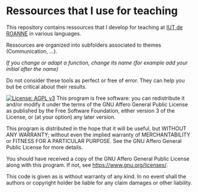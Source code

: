 # Ressources that I use for teaching

This repository contains ressources that I develop for teaching at [IUT de ROANNE](https://iut-roanne.univ-st-etienne.fr) in various languages.

Ressources are organized into subfolders associated to themes (Communication, ...).

*If you change or adapt a function, change its name (for example add your initial after the name)*

Do not consider these tools as perfect or free of error. They can help you but be critical about their results.

[![License: AGPL v3](https://img.shields.io/badge/License-AGPL%20v3-blue.svg)](https://www.gnu.org/licenses/agpl-3.0)
This program is free software: you can redistribute it and/or modify
it under the terms of the GNU Affero General Public License as published by
the Free Software Foundation, either version 3 of the License, or
(at your option) any later version.

This program is distributed in the hope that it will be useful,
but WITHOUT ANY WARRANTY; without even the implied warranty of
MERCHANTABILITY or FITNESS FOR A PARTICULAR PURPOSE.  See the
GNU Affero General Public License for more details.

You should have received a copy of the GNU Affero General Public License
along with this program.  If not, see <https://www.gnu.org/licenses/>.

This code is given as is without warranty of any kind.
In no event shall the authors or copyright holder be liable for any claim damages or other liability.

